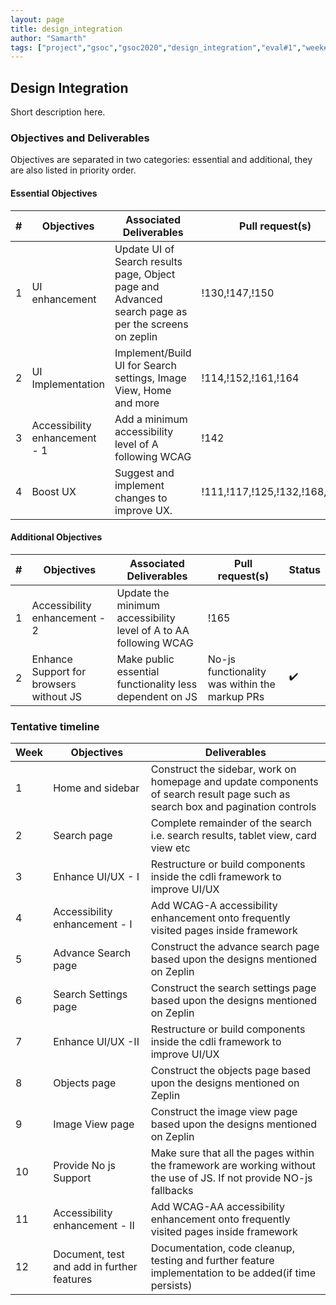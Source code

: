 ```yaml
---
layout: page
title: design_integration
author: "Samarth"
tags: ["project","gsoc","gsoc2020","design_integration","eval#1","week#2"]
---
```


## Design Integration 
Short description here.

### Objectives and Deliverables
Objectives are separated in two categories: essential and additional, they are also listed in priority order. 
#### Essential Objectives

|\#|Objectives|Associated Deliverables|Pull request(s)|Status|  
|---	|---	|---	|--- |---	|  
|1   	|UI enhancement   	| Update UI of Search results page, Object page and Advanced search page as per the screens on zeplin  	| !130,!147,!150 	|✔️   | 
|2   	|UI Implementation  	| Implement/Build UI for Search settings, Image View, Home and more     	| !114,!152,!161,!164 | ✔️   |
|3   	|Accessibility enhancement - 1 | Add a minimum accessibility level of A following WCAG | !142    	| ✔️   | 
|4   	|Boost UX   	| Suggest and implement changes to improve UX.   	| !111,!117,!125,!132,!168,!178	|   ✔️   |


#### Additional Objectives

|\#|Objectives|Associated Deliverables|Pull request(s)|Status|  
|---	|---	|---	|--- |---	|  
|1   	|Accessibility enhancement - 2   	| Update the minimum accessibility level of A to AA following WCAG  | !165  	|  |
|2   	|Enhance Support for browsers without JS   	| Make public essential functionality less dependent on JS    	| No-js functionality was within the markup PRs  	| ✔️  |

### Tentative timeline  

| Week  |Objectives |Deliverables |  
|---|---|---|  
|1|Home and sidebar | Construct the sidebar, work on homepage and update components of search result page such as search box and pagination controls  |  
|2|Search page  | Complete remainder of the search i.e. search results, tablet view, card view etc  |  
|3|Enhance UI/UX - I | Restructure or build components inside the cdli framework to improve UI/UX    |  
|4|Accessibility enhancement - I   | Add WCAG-A accessibility enhancement onto frequently visited pages inside framework  |  
|5|Advance Search page | Construct the advance search page based upon the designs mentioned on Zeplin  |  
|6|Search Settings page  | Construct the search settings page based upon the designs mentioned on Zeplin  |  
|7|Enhance UI/UX -II  | Restructure or build components inside the cdli framework to improve UI/UX  |  
|8|Objects page | Construct the objects page based upon the designs mentioned on Zeplin   |  
|9|Image View page | Construct the image view page based upon the designs mentioned on Zeplin   |  
|10|Provide No js Support | Make sure that all the pages within the framework are working without the use of JS. If not provide NO-js fallbacks   |  
|11|Accessibility enhancement - II   | Add WCAG-AA accessibility enhancement onto frequently visited pages inside framework  |  
|12|Document, test and add in further features   | Documentation, code cleanup, testing and further feature implementation to be added(if time persists)  |  




